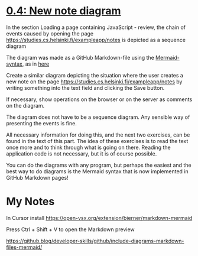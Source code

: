 
# [0.4: New note diagram](https://fullstackopen.com/en/part0/fundamentals_of_web_apps#exercises-0-1-0-6)

In the section Loading a page containing JavaScript - review, the chain of events caused by opening the page https://studies.cs.helsinki.fi/exampleapp/notes is depicted as a sequence diagram

The diagram was made as a GitHub Markdown-file using the [Mermaid-syntax](https://docs.github.com/en/get-started/writing-on-github/working-with-advanced-formatting/creating-diagrams), as in [here](diagram.md)


Create a similar diagram depicting the situation where the user creates a new note on the page https://studies.cs.helsinki.fi/exampleapp/notes by writing something into the text field and clicking the Save button.

If necessary, show operations on the browser or on the server as comments on the diagram.

The diagram does not have to be a sequence diagram. Any sensible way of presenting the events is fine.

All necessary information for doing this, and the next two exercises, can be found in the text of this part. The idea of these exercises is to read the text once more and to think through what is going on there. Reading the application code is not necessary, but it is of course possible.

You can do the diagrams with any program, but perhaps the easiest and the best way to do diagrams is the Mermaid syntax that is now implemented in GitHub Markdown pages!

# My Notes
In Cursor install https://open-vsx.org/extension/bierner/markdown-mermaid


 Press Ctrl + Shift + V to open the Markdown preview


https://github.blog/developer-skills/github/include-diagrams-markdown-files-mermaid/
